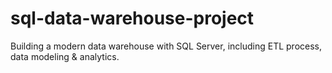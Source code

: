 # sql-data-warehouse-project
Building a modern data warehouse with SQL Server, including ETL process, data modeling &amp; analytics.
